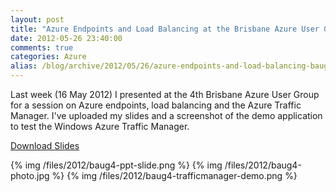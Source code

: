 ```yaml
---
layout: post
title: "Azure Endpoints and Load Balancing at the Brisbane Azure User Group"
date: 2012-05-26 23:40:00
comments: true
categories: Azure
alias: /blog/archive/2012/05/26/azure-endpoints-and-load-balancing-baug.aspx
---
```


Last week (16 May 2012) I presented at the 4th Brisbane Azure User Group for a session on Azure endpoints, load balancing and the Azure Traffic Manager.
I've uploaded my slides and a screenshot of the demo application to test the Windows Azure Traffic Manager.

[Download Slides](/files/2012/baug4-endpoints-and-load-balancing.pdf)

{% img /files/2012/baug4-ppt-slide.png %}
{% img /files/2012/baug4-photo.jpg %}
{% img /files/2012/baug4-trafficmanager-demo.png %}
